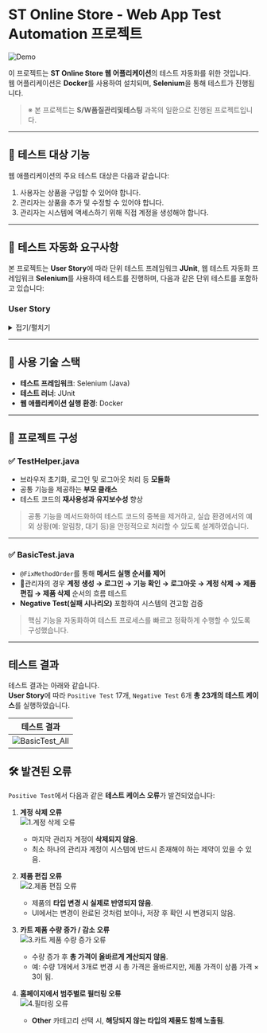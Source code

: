 # ST Online Store - Web App Test Automation 프로젝트

![Demo](https://github.com/user-attachments/assets/509c3226-4fa2-4c60-a1fd-540fca1b418a)

이 프로젝트는 **ST Online Store 웹 어플리케이션**의 테스트 자동화를 위한 것입니다.</br> 
웹 어플리케이션은 **Docker**를 사용하여 설치되며, **Selenium**을 통해 테스트가 진행됩니다.

> ※ 본 프로젝트는 **S/W품질관리및테스팅** 과목의 일환으로 진행된 프로젝트입니다.

---

## 📌 테스트 대상 기능

웹 애플리케이션의 주요 테스트 대상은 다음과 같습니다:
1. 사용자는 상품을 구입할 수 있어야 합니다.
2. 관리자는 상품을 추가 및 수정할 수 있어야 합니다.
3. 관리자는 시스템에 액세스하기 위해 직접 계정을 생성해야 합니다.

---

## 🧪 테스트 자동화 요구사항

본 프로젝트는 **User Story**에 따라 단위 테스트 프레임워크 **JUnit**, 웹 테스트 자동화 프레임워크 **Selenium**를 사용하여 테스트를 진행하며, 다음과 같은 단위 테스트를 포함하고 있습니다:

### User Story
<details>
<summary>접기/펼치기</summary>

#### 🔐 관리자 테스트
- **계정 등록** – 새 관리자 계정을 생성합니다.  
- **로그인** – 관리자 계정으로 시스템에 로그인합니다.  
- **로그아웃** – 로그인된 관리자 계정을 로그아웃합니다.  
- **계정 삭제** – 기존 관리자 계정을 삭제합니다.  
- **제품 추가** – 새로운 제품을 목록에 추가합니다.  
- **제품 편집** – 기존 제품의 정보를 수정합니다.  
- **제품 삭제** – 제품 목록에서 특정 제품을 삭제합니다.  

---

#### 🛒 사용자 테스트

- **제품 카트 추가** – 사용자가 제품을 장바구니에 담습니다.  
- **제품 수량 조정** – 장바구니에서 제품 수량을 증가 또는 감소시킵니다.  
- **장바구니 항목 개별 삭제** – 장바구니에서 특정 제품만 제거합니다.  
- **장바구니 전체 삭제** – 장바구니를 비웁니다.  
- **제품 검색 및 필터링** – 이름 또는 범주로 제품을 검색하고 필터링합니다.  
- **결제 기능** – 장바구니에 담긴 제품을 결제합니다.  
</details>

---

## 🧰 사용 기술 스택

- **테스트 프레임워크**: Selenium (Java)  
- **테스트 러너**: JUnit
- **웹 애플리케이션 실행 환경**: Docker  

---

## 📁 프로젝트 구성

### ✅ TestHelper.java

- 브라우저 초기화, 로그인 및 로그아웃 처리 등 **모듈화**
- 공통 기능을 제공하는 **부모 클래스**
- 테스트 코드의 **재사용성과 유지보수성** 향상

> 공통 기능을 메서드화하여 테스트 코드의 중복을 제거하고, 실습 환경에서의 예외 상황(예: 알림창, 대기 등)을 안정적으로 처리할 수 있도록 설계하였습니다.

---

### ✅ BasicTest.java

- `@FixMethodOrder`를 통해 **메서드 실행 순서를 제어**
- 🔐관리자의 경우 **계정 생성 → 로그인 → 기능 확인 → 로그아웃 → 계정 삭제 → 제품 편집 → 제품 삭제** 순서의 흐름 테스트
- **Negative Test(실패 시나리오)** 포함하여 시스템의 견고함 검증

> 핵심 기능을 자동화하여 테스트 프로세스를 빠르고 정확하게 수행할 수 있도록 구성했습니다.


---

## 테스트 결과

테스트 결과는 아래와 같습니다.</br>
**User Story**에 따라 `Positive Test` 17개, `Negative Test` 6개 **총 23개의 테스트 케이스**를 실행하였습니다.

|테스트 결과|
|-----|
| ![BasicTest_All](https://github.com/user-attachments/assets/5c3222ef-66f6-4f7b-91b8-ec5267d97cb6) |

## 🛠️ 발견된 오류
`Positive Test`에서 다음과 같은 **테스트 케이스 오류**가 발견되었습니다:

1. **계정 삭제 오류**  
![1.계정 삭제 오류](https://github.com/user-attachments/assets/de9910ec-b38c-4787-9f03-9b0f4e1ecd81)
   - 마지막 관리자 계정이 **삭제되지 않음**.  
   - 최소 하나의 관리자 계정이 시스템에 반드시 존재해야 하는 제약이 있을 수 있음.  

2. **제품 편집 오류**  
![2.제품 편집 오류](https://github.com/user-attachments/assets/5c0e5dd5-81bb-4d9d-8689-d8280d433eab)
   - 제품의 **타입 변경 시 실제로 반영되지 않음**.  
   - UI에서는 변경이 완료된 것처럼 보이나, 저장 후 확인 시 변경되지 않음.
  
3. **카트 제품 수량 증가 / 감소 오류**  
![3.카트 제품 수량 증가 오류](https://github.com/user-attachments/assets/07a31d15-2b86-44dd-8e8d-02a01f016797)
   - 수량 증가 후 **총 가격이 올바르게 계산되지 않음**.  
   - 예: 수량 1개에서 3개로 변경 시 총 가격은 올바르지만, 제품 가격이 상품 가격 × 3이 됨.

4. **홈페이지에서 범주별로 필터링 오류**  
![4.필터링 오류](https://github.com/user-attachments/assets/5f1ea843-1634-42ff-9e34-105c94d59246)
   - **Other** 카테고리 선택 시, **해당되지 않는 타입의 제품도 함께 노출됨**.
